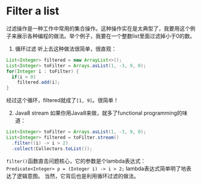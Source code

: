 Filter a list
=============
过滤操作是一种工作中常用的集合操作。这种操作实在是太典型了，我要用这个例子来展示各种编程的做法。举个例子，我要在一个整数list里面过滤掉小于0的数。

1. 循环过滤
听上去这种做法很简单，很直观：
```java
List<Integer> filtered = new ArrayList<>();
List<Integer> toFilter = Arrays.asList(1, -3, 9, 0);
for(Integer i : toFilter) {
  if(i > 0)
    filtered.add(i);
}
```
经过这个循环，filtered就成了`[1, 9]`。很简单！

2. Java8 stream
如果你用Java8来做，就多了functional programming的味道：
```java
List<Integer> toFilter = Arrays.asList(1, -3, 9, 0);
List<Integer> filtered = toFilter.stream()
  .filter((i) -> i > 2)
  .collect(Collectors.toList());
```
`filter()`函数直击问题核心，它的参数是个lambda表达式：
`Predicate<Integer> p = (Integer i) -> i > 2;`
lambda表达式简单明了地表达了逻辑意图。 当然，它背后也是利用循环过滤的做法。
